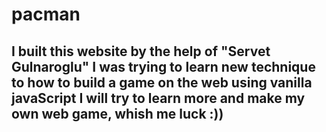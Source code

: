 # pacman

## I built this website by the help of "Servet Gulnaroglu" I was trying to learn new technique to how to build a game on the web using vanilla javaScript I will try to learn more and make my own web game, whish me luck :))
